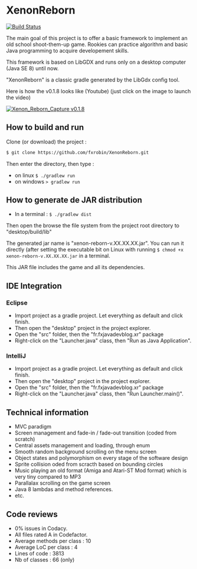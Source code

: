 # XenonReborn

[![Build Status](https://travis-ci.org/fxrobin/XenonReborn.svg?branch=master)](https://travis-ci.org/fxrobin/XenonReborn)

The main goal of this project is to offer a basic framework to implement an old school shoot-them-up game. 
Rookies can practice algorithm and basic Java programming to acquire developement skills.

This framework is based on LibGDX and runs only on a desktop computer (Java SE 8) until now.

"XenonReborn" is a classic gradle generated by the LibGdx config tool.

Here is how the v0.1.8 looks like (Youtube) (just click on the image to launch the video)

[![Xenon_Reborn_Capture v0.1.8](http://img.youtube.com/vi/ki39sbk4VKc/0.jpg)](https://youtu.be/ki39sbk4VKc)

## How to build and run

Clone (or download) the project :

```bash
$ git clone https://github.com/fxrobin/XenonReborn.git
```

Then enter the directory, then type :

- on linux `$ ./gradlew run`
- on windows `> gradlew run`

## How to generate de JAR distribution

- In a terminal : `$ ./gradlew dist`

Then open the browse the file system from the project root directory to "desktop/build/lib"

The generated jar name is "xenon-reborn-v.XX.XX.XX.jar". You can run it directly (after setting the executable bit on Linux with running `$ chmod +x xenon-reborn-v.XX.XX.XX.jar` in a terminal.

This JAR file includes the game and all its dependencies.

## IDE Integration

### Eclipse

- Import project as a gradle project. Let everything as default and click finish.
- Then open the "desktop" project in the project explorer.
- Open the "src" folder, then the "fr.fxjavadevblog.xr" package
- Right-click on the "Launcher.java" class, then "Run as Java Application".

### IntelliJ

- Import project as a gradle project. Let everything as default and click finish.
- Then open the "desktop" project in the project explorer.
- Open the "src" folder, then the "fr.fxjavadevblog.xr" package
- Right-click on the "Launcher.java" class, then "Run Launcher.main()".

## Technical information

- MVC paradigm
- Screen management and fade-in / fade-out transition (coded from scratch)
- Central assets management and loading, through enum
- Smooth random background scrolling on the menu screen
- Object states and polymorphism on every stage of the software design
- Sprite collision oded from scracth based on bounding circles
- Music playing an old format (Amiga and Atari-ST Mod format) which is very tiny compared to MP3
- Parallalax scrolling on the game screen
- Java 8 lambdas and method references.
- etc.

## Code reviews

- 0% issues in Codacy.
- All files rated A in Codefactor.
- Average methods per class : 10
- Average LoC per class : 4
- Lines of code : 3813
- Nb of classes : 66 (only)
